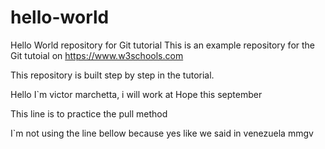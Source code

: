  # hello-world
Hello World repository for Git tutorial
This is an example repository for the Git tutoial on https://www.w3schools.com

This repository is built step by step in the tutorial. 

Hello I`m victor marchetta, i will work at Hope this september

This line is to practice the pull method

I`m not using the line bellow because yes like we said in venezuela mmgv
